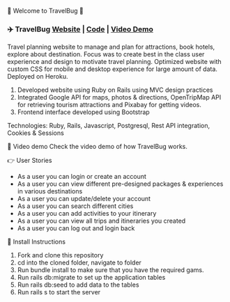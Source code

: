 💸 Welcome to TravelBug 💸

### ✈️ TravelBug  [Website](https://travellerbug.herokuapp.com/) | [Code](https://github.com/shreya-sridhar/travel_itinerary_maker) | [Video Demo](https://www.youtube.com/watch?v=y4_sh7RIJ5g) 

Travel planning website to manage and plan for attractions, book hotels, explore about destination. Focus was to create best in the class user experience and design to motivate travel planning. Optimized website with custom CSS for mobile and desktop experience for large amount of data. Deployed on Heroku.

1. Developed website using Ruby on Rails using MVC design practices
2. Integrated Google API for maps, photos & directions, OpenTripMap API for retrieving tourism attractions and Pixabay for getting videos.
3. Frontend interface developed using Bootstrap

Technologies: Ruby, Rails, Javascript, Postgresql, Rest API integration, Cookies & Sessions

🎥 Video demo
Check the video demo of how TravelBug works.

👉 User Stories
- As a user you can login or create an account
- As a user you can view different pre-designed packages & experiences in various destinations
- As a user you can update/delete your account
- As a user you can search different cities
- As a user you can add activities to your itinerary
- As a user you can view all trips and itineraries you created 
- As a user you can log out and login back

🚀 Install Instructions
1. Fork and clone this repository
2. cd into the cloned folder, navigate to  folder
3. Run bundle install to make sure that you have the required gams.
4. Run rails db:migrate to set up the application tables
5. Run rails db:seed to add data to the tables
6. Run rails s to start the server


